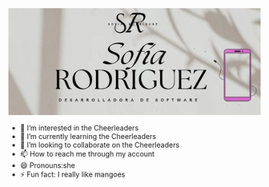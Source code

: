 <img src="logo.jpg">

- 👀 I’m interested in  the Cheerleaders
- 🌱 I’m currently learning the Cheerleaders
- 💞️ I’m looking to collaborate on  the Cheerleaders
- 📫 How to reach me through my account
- 😄 Pronouns:she
- ⚡ Fun fact:  I really like mangoes 
